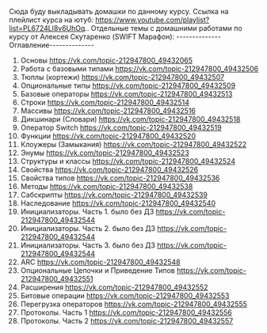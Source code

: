 Сюда буду выкладывать домашки по данному курсу.
Ссылка на плейлист курса на ютуб: https://www.youtube.com/playlist?list=PL6724Ll8v6UhOq..
Отдельные темы с домашними работами по курсу от Алексея Скутаренко (SWIFT Марафон):
--------------Оглавление--------------
1. Основы https://vk.com/topic-212947800_49432065
2. Работа с базовыми типами https://vk.com/topic-212947800_49432506
3. Тюплы (кортежи) https://vk.com/topic-212947800_49432507
4. Опциональные типы https://vk.com/topic-212947800_49432509
5. Базовые операторы https://vk.com/topic-212947800_49432513
6. Строки https://vk.com/topic-212947800_49432514
7. Массивы https://vk.com/topic-212947800_49432516
8. Дикшинари (Словари) https://vk.com/topic-212947800_49432518
9. Оператор Switch https://vk.com/topic-212947800_49432519
10. Функции https://vk.com/topic-212947800_49432520
11. Клоужеры (Замыкания) https://vk.com/topic-212947800_49432522
12. Энумы https://vk.com/topic-212947800_49432523
13. Структуры и классы https://vk.com/topic-212947800_49432524
14. Свойства https://vk.com/topic-212947800_49432526
15. Свойства типов https://vk.com/topic-212947800_49432536
16. Методы https://vk.com/topic-212947800_49432538
17. Сабскрипты https://vk.com/topic-212947800_49432539
18. Наследование https://vk.com/topic-212947800_49432540
19. Инициализаторы. Часть 1. было без ДЗ https://vk.com/topic-212947800_49432544
20. Инициализаторы. Часть 2. было без ДЗ https://vk.com/topic-212947800_49432544
21. Инициализаторы. Часть 3. было без ДЗ https://vk.com/topic-212947800_49432544
22. ARC https://vk.com/topic-212947800_49432548
23. Опциональные Цепочки и Приведение Типов https://vk.com/topic-212947800_49432551
24. Расширения https://vk.com/topic-212947800_49432552
25. Битовые операции https://vk.com/topic-212947800_49432553
26. Перегрузка операторов https://vk.com/topic-212947800_49432555
27. Протоколы. Часть 1 https://vk.com/topic-212947800_49432556
28. Протоколы. Часть 2 https://vk.com/topic-212947800_49432557
